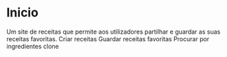 # Inicio
Um site de receitas que permite aos utilizadores partilhar e guardar as suas receitas favoritas.
Criar receitas
Guardar receitas favoritas
Procurar por ingredientes
clone
